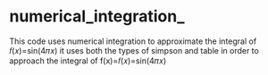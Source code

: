 # numerical_integration_
This code uses numerical integration to approximate the integral of 
𝑓(𝑥)=sin⁡(4𝜋𝑥)
it uses both the types of simpson and table in order to approach the integral of f(x)=𝑓(𝑥)=sin⁡(4𝜋𝑥)

